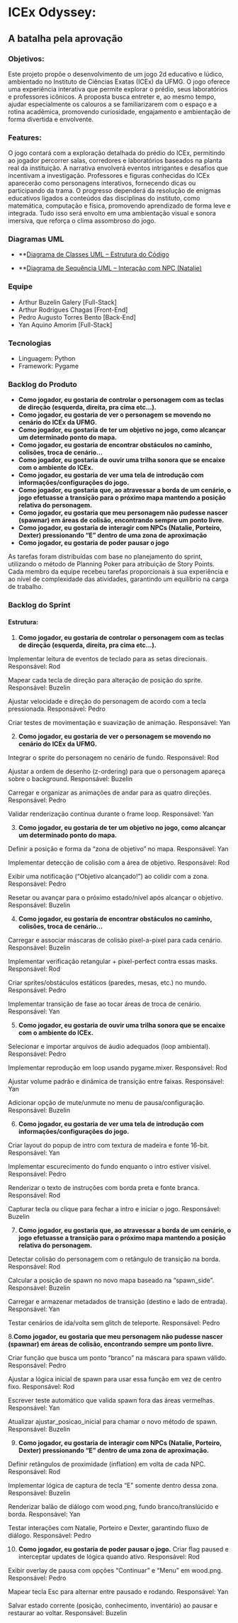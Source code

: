 # ICEx Odyssey: 
## A batalha pela aprovação

### Objetivos:
Este projeto propõe o desenvolvimento de um jogo 2d educativo e lúdico, ambientado no Instituto de Ciências Exatas (ICEx) da UFMG. O jogo oferece uma experiência interativa que permite explorar o prédio, seus laboratórios e professores icônicos. A proposta busca entreter e, ao mesmo tempo, ajudar especialmente os calouros a se familiarizarem com o espaço e a rotina acadêmica, promovendo curiosidade, engajamento e ambientação de forma divertida e envolvente.

### Features:
O jogo contará com a exploração detalhada do prédio do ICEx, permitindo ao jogador percorrer salas, corredores e laboratórios baseados na planta real da instituição. A narrativa envolverá eventos intrigantes e desafios que incentivam a investigação. Professores e figuras conhecidas do ICEx aparecerão como personagens interativos, fornecendo dicas ou participando da trama. O progresso dependerá da resolução de enigmas educativos ligados a conteúdos das disciplinas do instituto, como matemática, computação e física, promovendo aprendizado de forma leve e integrada. Tudo isso será envolto em uma ambientação visual e sonora imersiva, que reforça o clima assombroso do jogo.

### Diagramas UML

- **[Diagrama de Classes UML – Estrutura do Código](https://www.mermaidchart.com/play?utm_source=mermaid_live_editor&utm_medium=toggle#pako:eNqlVMFu2zAM_RXBQAFnrQPsGhS5bMCwodiabEcDBSMxmTBJdCU56Fb0ewbsvi_Ij022o0T2tB1an-z3ninykdRjwUlgsSi4AufeSthZ0LVh4RHSIveSDLtZ12bAehV7BxrZ44B0z6UGacrZGai24NCxBVPS-QS2rbm7b-WPchY4aY7U0zj6B9qBIDs64HNrt8CRSQ07TPB1yLB76TJNYCEHGIzUCey8ZcfKEnSrCDq1FA8JGrLrX1yDKBL8JlR0_aVtFF6HcFfHxJbLUM4-8zsn8xW51Gg8JTQnhR5s-d6jTny7tKhpj7YMoVO4bQR4LL_hd3fFaONmWeO6YCPXYr2GND7LzMkBH2_fvKQrvXUhpyXbQoiXcWvcgg2R6rvo5Z5Gaskl2DshQdGOylPc1DLYg-GJKG_Zp43zwFtFz6xrEu5WAYeXWBQ75vEhzsvkiFVYn1WLrl_MXLMZu896To3PWd4tiZucdHHB1qjg8PPwG49cv_JVtWR18bou4o7-xb0KXDeGWSKMTxY_NSHL9p5OmHiPDHD86qnUn1hPvFGG3KuKkkwHDxY_NSHL9p5OmHiPDHD86qnUn1hPvFGG3KuKkkwHDxY_NSHL9p5OmHiPDHD86qnUn1hPvFGG3KuKkkwHDxY_NSHL9p5OmHiPDHD86qnUn1hPvFGG3KuKkkwHDxY_NSHL9p5OmHiPDHD86qnUn1hPvFGG3KuKkkwHDxY_NSHL9p5OmHiPDHD86qnUn1hPvFGG3KuKkkwHDxY_NSHL9p5OmHiPDHD86qnUn1hPvFGG3KuKkkwHDxY_NSHL9p5OmHiPDHD86qnUn1hPvFGG3KuKkkwHDxY_NSHL9p5OmHiPDHD86qnUn1hPvFGG3KuKkkwHDxY_NSHL9p5OmHiPDHD86qnUn1hPvFGG3KuKkkwHDxY_NSHL9p5OmHiPDHD86qnUn1hPvFGG3KuKkkwHDxY_NSHL9p5OmHiPDHD86qnUn1hPvFGG3KuKkkwHDxY_NSHL9p5OmHiPDHD86qnUn1hPvFGG3KuKkkwHDxY_NSHL9p5OmHiPDHD86qnUn1hPvFGG3KuKkkwHDxY_NSHL9p5OmHiPDHD86qnUn1hPvFGG3KuKkkwHDxY)

- **[Diagrama de Sequência UML – Interação com NPC (Natalie)](https://www.mermaidchart.com/play?utm_source=mermaid_live_editor&utm_medium=toggle#pako:eNplkLFqwzAQhl_l8FDahqQt3QzN1GDioeCSbIZykQ9HIOscSYaS0ncJdOgTdOnovFilurFTfIOQ9P33_ye9RYILiuLI0q4hLehRYmmwyjX4qtE4KWSN2kEKaCHlEgs2Y5oEmmBFM8Vcj3kWuGn0y66R-zFeLwNfkcJcdzSZzudpDAU5Eg7BrwrbQzbALAaxxQp718urDoYB4B5qMmWjHdruNlTm29bLGOhVbqgX3HB9_Dx-0ZkwnXYBlhQJyRrhV_PBcAGLp9XieZCicmDI1mz9lIKNIYcDPaV6LxRkHNvJZKCki-7Qb7IQnMTe0bHxsbr9bg9_nf_-JZ0J1ls_XEXaMUweTv7Xd7eDMDwWXYNK7hE2aAz6D4XzzlxH7z8lIqdH)

### Equipe
- Arthur Buzelin Galery [Full-Stack]
- Arthur Rodrigues Chagas [Front-End]
- Pedro Augusto Torres Bento [Back-End]
- Yan Aquino Amorim [Full-Stack]

### Tecnologias
- Linguagem: Python
- Framework: Pygame

### Backlog do Produto
- **Como jogador, eu gostaria de controlar o personagem com as teclas de direção (esquerda, direita, pra cima etc...).**
- **Como jogador, eu gostaria de ver o personagem se movendo no cenário do ICEx da UFMG.**
- **Como jogador, eu gostaria de ter um objetivo no jogo, como alcançar um determinado ponto do mapa.**
- **Como jogador, eu gostaria de encontrar obstáculos no caminho, colisões, troca de cenário...**
- **Como jogador, eu gostaria de ouvir uma trilha sonora que se encaixe com o ambiente do ICEx.**
- **Como jogador, eu gostaria de ver uma tela de introdução com informações/configurações do jogo.**
- **Como jogador, eu gostaria que, ao atravessar a borda de um cenário, o jogo efetuasse a transição para o próximo mapa mantendo a posição relativa do personagem.**
- **Como jogador, eu gostaria que meu personagem não pudesse nascer (spawnar) em áreas de colisão, encontrando sempre um ponto livre.**
- **Como jogador, eu gostaria de interagir com NPCs (Natalie, Porteiro, Dexter) pressionando “E” dentro de uma zona de aproximação**
- **Como jogador, eu gostaria de poder pausar o jogo**



As tarefas foram distribuídas com base no planejamento do sprint, utilizando o método de Planning Poker para atribuição de Story Points. Cada membro da equipe recebeu tarefas proporcionais à sua experiência e ao nível de complexidade das atividades, garantindo um equilíbrio na carga de trabalho.

### Backlog do Sprint
#### Estrutura:
1. **Como jogador, eu gostaria de controlar o personagem com as teclas de direção (esquerda, direita, pra cima etc...).**
   
Implementar leitura de eventos de teclado para as setas direcionais.
Responsável: Rod

Mapear cada tecla de direção para alteração de posição do sprite.
Responsável: Buzelin

Ajustar velocidade e direção do personagem de acordo com a tecla pressionada.
Responsável: Pedro

Criar testes de movimentação e suavização de animação.
Responsável: Yan

2. **Como jogador, eu gostaria de ver o personagem se movendo no cenário do ICEx da UFMG.**

Integrar o sprite do personagem no cenário de fundo.
Responsável: Rod

Ajustar a ordem de desenho (z-ordering) para que o personagem apareça sobre o background.
Responsável: Buzelin

Carregar e organizar as animações de andar para as quatro direções.
Responsável: Pedro

Validar renderização contínua durante o frame loop.
Responsável: Yan

3. **Como jogador, eu gostaria de ter um objetivo no jogo, como alcançar um determinado ponto do mapa.**

Definir a posição e forma da “zona de objetivo” no mapa.
Responsável: Yan

Implementar detecção de colisão com a área de objetivo.
Responsável: Rod

Exibir uma notificação (“Objetivo alcançado!”) ao colidir com a zona.
Responsável: Pedro

Resetar ou avançar para o próximo estado/nível após alcançar o objetivo.
Responsável: Buzelin

4. **Como jogador, eu gostaria de encontrar obstáculos no caminho, colisões, troca de cenário...**

Carregar e associar máscaras de colisão pixel-a-pixel para cada cenário.
Responsável: Buzelin

Implementar verificação retangular + pixel-perfect contra essas masks.
Responsável: Rod

Criar sprites/obstáculos estáticos (paredes, mesas, etc.) no mundo.
Responsável: Pedro

Implementar transição de fase ao tocar áreas de troca de cenário.
Responsável: Yan

5. **Como jogador, eu gostaria de ouvir uma trilha sonora que se encaixe com o ambiente do ICEx.**

Selecionar e importar arquivos de áudio adequados (loop ambiental).
Responsável: Pedro

Implementar reprodução em loop usando pygame.mixer.
Responsável: Rod

Ajustar volume padrão e dinâmica de transição entre faixas.
Responsável: Yan

Adicionar opção de mute/unmute no menu de pausa/configuração.
Responsável: Buzelin

6. **Como jogador, eu gostaria de ver uma tela de introdução com informações/configurações do jogo.**

Criar layout do popup de intro com textura de madeira e fonte 16-bit.
Responsável: Yan

Implementar escurecimento do fundo enquanto o intro estiver visível.
Responsável: Pedro

Renderizar o texto de instruções com borda preta e fonte branca.
Responsável: Rod

Capturar tecla ou clique para fechar a intro e iniciar o jogo.
Responsável: Buzelin

7. **Como jogador, eu gostaria que, ao atravessar a borda de um cenário, o jogo efetuasse a transição para o próximo mapa mantendo a posição relativa do personagem.**

Detectar colisão do personagem com o retângulo de transição na borda.
Responsável: Rod

Calcular a posição de spawn no novo mapa baseado na “spawn_side”.
Responsável: Buzelin

Carregar e armazenar metadados de transição (destino e lado de entrada).
Responsável: Yan

Testar cenários de ida/volta sem glitch de teleporte.
Responsável: Pedro

8.**Como jogador, eu gostaria que meu personagem não pudesse nascer (spawnar) em áreas de colisão, encontrando sempre um ponto livre.**

Criar função que busca um ponto “branco” na máscara para spawn válido.
Responsável: Pedro

Ajustar a lógica inicial de spawn para usar essa função em vez de centro fixo.
Responsável: Rod

Escrever teste automático que valida spawn fora das áreas vermelhas.
Responsável: Yan

Atualizar ajustar_posicao_inicial para chamar o novo método de spawn.
Responsável: Buzelin

9. **Como jogador, eu gostaria de interagir com NPCs (Natalie, Porteiro, Dexter) pressionando “E” dentro de uma zona de aproximação.**

Definir retângulos de proximidade (inflation) em volta de cada NPC.
Responsável: Rod

Implementar lógica de captura de tecla “E” somente dentro dessa zona.
Responsável: Buzelin

Renderizar balão de diálogo com wood.png, fundo branco/translúcido e borda.
Responsável: Yan

Testar interações com Natalie, Porteiro e Dexter, garantindo fluxo de diálogo.
Responsável: Pedro

10. **Como jogador, eu gostaria de poder pausar o jogo.**
Criar flag paused e interceptar updates de lógica quando ativo.
Responsável: Rod

Exibir overlay de pausa com opções “Continuar” e “Menu” em wood.png.
Responsável: Pedro

Mapear tecla Esc para alternar entre pausado e rodando.
Responsável: Yan

Salvar estado corrente (posição, conhecimento, inventário) ao pausar e restaurar ao voltar.
Responsável: Buzelin

